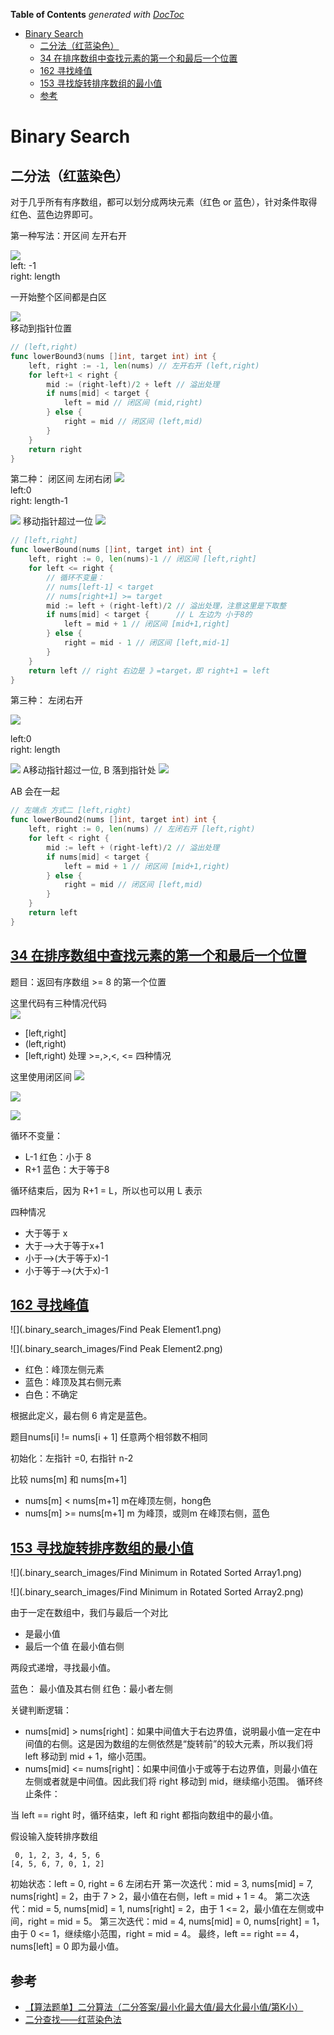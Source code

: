 <!-- START doctoc generated TOC please keep comment here to allow auto update -->
<!-- DON'T EDIT THIS SECTION, INSTEAD RE-RUN doctoc TO UPDATE -->
**Table of Contents**  *generated with [DocToc](https://github.com/thlorenz/doctoc)*

- [Binary Search](#binary-search)
  - [二分法（红蓝染色）](#%E4%BA%8C%E5%88%86%E6%B3%95%E7%BA%A2%E8%93%9D%E6%9F%93%E8%89%B2)
  - [34 在排序数组中查找元素的第一个和最后一个位置](#34-%E5%9C%A8%E6%8E%92%E5%BA%8F%E6%95%B0%E7%BB%84%E4%B8%AD%E6%9F%A5%E6%89%BE%E5%85%83%E7%B4%A0%E7%9A%84%E7%AC%AC%E4%B8%80%E4%B8%AA%E5%92%8C%E6%9C%80%E5%90%8E%E4%B8%80%E4%B8%AA%E4%BD%8D%E7%BD%AE)
  - [162 寻找峰值](#162-%E5%AF%BB%E6%89%BE%E5%B3%B0%E5%80%BC)
  - [153 寻找旋转排序数组的最小值](#153-%E5%AF%BB%E6%89%BE%E6%97%8B%E8%BD%AC%E6%8E%92%E5%BA%8F%E6%95%B0%E7%BB%84%E7%9A%84%E6%9C%80%E5%B0%8F%E5%80%BC)
  - [参考](#%E5%8F%82%E8%80%83)

<!-- END doctoc generated TOC please keep comment here to allow auto update -->

# Binary Search

## 二分法（红蓝染色）

对于几乎所有有序数组，都可以划分成两块元素（红色 or 蓝色），针对条件取得红色、蓝色边界即可。



第一种写法：开区间 左开右开

![](.binary_search_images/red-blue-open.png)   
left: -1   
right: length

一开始整个区间都是白区

![](.binary_search_images/red-blue-open2.png)   
移动到指针位置

```go
// (left,right)
func lowerBound3(nums []int, target int) int {
	left, right := -1, len(nums) // 左开右开 (left,right)
	for left+1 < right {
		mid := (right-left)/2 + left // 溢出处理
		if nums[mid] < target {
			left = mid // 闭区间 (mid,right)
		} else {
			right = mid // 闭区间 (left,mid)
		}
	}
	return right
}

```



第二种： 闭区间 左闭右闭
![](.binary_search_images/red-blue-close.png)   
left:0  
right: length-1

![](.binary_search_images/red-blue-close2.png)
移动指针超过一位
![](.binary_search_images/red-blue-close3.png)

```go
// [left,right]
func lowerBound(nums []int, target int) int {
	left, right := 0, len(nums)-1 // 闭区间 [left,right]
	for left <= right {
		// 循环不变量：
		// nums[left-1] < target
		// nums[right+1] >= target
		mid := left + (right-left)/2 // 溢出处理，注意这里是下取整
		if nums[mid] < target {      // L 左边为 小于8的
			left = mid + 1 // 闭区间 [mid+1,right]
		} else {
			right = mid - 1 // 闭区间 [left,mid-1]
		}
	}
	return left // right 右边是 》=target，即 right+1 = left
}
```

第三种： 左闭右开

![](.binary_search_images/red-close-blue-open.png)

left:0  
right: length

![](.binary_search_images/red-close-blue-open2.png)
A移动指针超过一位, B 落到指针处
![](.binary_search_images/red-close-blue-open3.png)

AB 会在一起

```go
// 左端点 方式二 [left,right)
func lowerBound2(nums []int, target int) int {
	left, right := 0, len(nums) // 左闭右开 [left,right)
	for left < right {
		mid := left + (right-left)/2 // 溢出处理
		if nums[mid] < target {
			left = mid + 1 // 闭区间 [mid+1,right)
		} else {
			right = mid // 闭区间 [left,mid)
		}
	}
	return left
}
```



## [34 在排序数组中查找元素的第一个和最后一个位置](./34_find_first_and_last_position_of_element_in_sorted_array_test.go)

题目：返回有序数组 >= 8 的第一个位置

这里代码有三种情况代码  
![](.binary_search_images/binary_search_category.png)



* [left,right]
* (left,right)
* [left,right)
处理 >=,>,<, <= 四种情况

这里使用闭区间
![](.binary_search_images/binary_search1.png)

![](.binary_search_images/binary_search2.png)

![](.binary_search_images/binary_search3.png)

循环不变量：
- L-1 红色：小于 8 
- R+1 蓝色：大于等于8

循环结束后，因为 R+1 = L，所以也可以用 L 表示


四种情况
* 大于等于 x
* 大于-->大于等于x+1
* 小于-->(大于等于x)-1
* 小于等于-->(大于x)-1




## [162 寻找峰值](162_find_peak_element_test.go)
![](.binary_search_images/Find Peak Element1.png)

![](.binary_search_images/Find Peak Element2.png)

- 红色：峰顶左侧元素
- 蓝色：峰顶及其右侧元素
- 白色：不确定

根据此定义，最右侧 6 肯定是蓝色。

题目nums[i] != nums[i + 1]  任意两个相邻数不相同

初始化：左指针 =0, 右指针 n-2

比较 nums[m] 和 nums[m+1]

- nums[m] < nums[m+1] m在峰顶左侧，hong色
- nums[m] >= nums[m+1] m 为峰顶，或则m 在峰顶右侧，蓝色

## [153 寻找旋转排序数组的最小值](153_find_minimum_in_rotated_sorted_array_test.go)



![](.binary_search_images/Find Minimum in Rotated Sorted Array1.png)

![](.binary_search_images/Find Minimum in Rotated Sorted Array2.png)

由于一定在数组中，我们与最后一个对比
- 是最小值
- 最后一个值 在最小值右侧

两段式递增，寻找最小值。

蓝色： 最小值及其右侧
红色：最小者左侧



关键判断逻辑：

- nums[mid] > nums[right]：如果中间值大于右边界值，说明最小值一定在中间值的右侧。这是因为数组的左侧依然是“旋转前”的较大元素，所以我们将 left 移动到 mid + 1，缩小范围。
- nums[mid] <= nums[right]：如果中间值小于或等于右边界值，则最小值在左侧或者就是中间值。因此我们将 right 移动到 mid，继续缩小范围。
循环终止条件：

当 left == right 时，循环结束，left 和 right 都指向数组中的最小值。


假设输入旋转排序数组 
```shell
 0, 1, 2, 3, 4, 5, 6
[4, 5, 6, 7, 0, 1, 2]

```

初始状态：left = 0, right = 6  左闭右开
第一次迭代：mid = 3, nums[mid] = 7, nums[right] = 2，由于 7 > 2，最小值在右侧，left = mid + 1 = 4。
第二次迭代：mid = 5, nums[mid] = 1, nums[right] = 2，由于 1 <= 2，最小值在左侧或中间，right = mid = 5。
第三次迭代：mid = 4, nums[mid] = 0, nums[right] = 1，由于 0 <= 1，继续缩小范围，right = mid = 4。
最终，left == right == 4，nums[left] = 0 即为最小值。



## 参考
- [【算法题单】二分算法（二分答案/最小化最大值/最大化最小值/第K小）](https://leetcode.cn/discuss/post/3579164/ti-dan-er-fen-suan-fa-er-fen-da-an-zui-x-3rqn/)
- [二分查找——红蓝染色法](https://blog.csdn.net/qq_45808700/article/details/129247507)